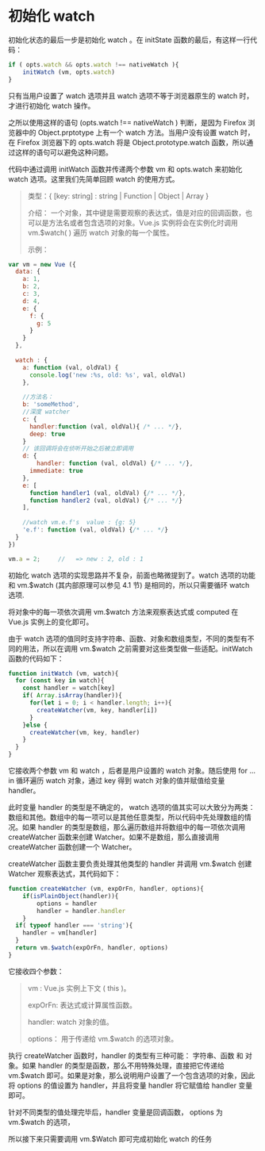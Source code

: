 # 初始化  watch

初始化状态的最后一步是初始化 watch 。在  initState 函数的最后，有这样一行代码：

```javascript
if ( opts.watch && opts.watch !== nativeWatch ){
	initWatch (vm, opts.watch)
}
```

只有当用户设置了 watch 选项并且 watch 选项不等于浏览器原生的  watch 时，才进行初始化  watch 操作。



之所以使用这样的语句 (opts.watch !== nativeWatch ) 判断，是因为 Firefox 浏览器中的 Object.prptotype 上有一个 watch 方法。当用户没有设置 watch 时， 在 Firefox 浏览器下的 opts.watch 将是 Object.prototype.watch 函数，所以通过这样的语句可以避免这种问题。



代码中通过调用 initWatch 函数并传递两个参数 vm 和 opts.watch 来初始化 watch 选项。这里我们先简单回顾  watch 的使用方式。

> 类型：{ [key: string] : string | Function | Object | Array }
>
> 介绍： 一个对象，其中键是需要观察的表达式，值是对应的回调函数，也可以是方法名或者包含选项的对象。Vue.js 实例将会在实例化时调用  vm.$watch( )  遍历  watch 对象的每一个属性。
>
> 示例：

```javascript
var vm = new Vue ({
  data: {
    a: 1,
    b: 2,
    c: 3,
    d: 4,
    e: {
      f: {
        g: 5
      }
    }
  },
  
  watch : {
    a: function (val, oldVal) {
      console.log('new :%s, old: %s', val, oldVal)
    },
    
    //方法名：
    b: 'someMethod',
    //深度 watcher
    c: {
      handler:function (val, oldVal){ /* ... */},
      deep: true
    }
    // 该回调将会在侦听开始之后被立即调用
    d: {
    	handler: function (val, oldVal) {/* ... */},
      immediate: true
  	},
  	e: [
      function handler1 (val, oldVal) {/* ... */},
      function handler2 (val, oldVal) {/* ... */}
    ],
    
    //watch vm.e.f's  value : {g: 5}
    'e.f': function (val, oldVal) {/* ... */}
  }
})

vm.a = 2;     //   => new : 2, old : 1
```

初始化 watch 选项的实现思路并不复杂，前面也略微提到了。watch 选项的功能和 vm.$watch (其内部原理可以参见 4.1 节) 是相同的，所以只需要循环 watch 选项.

将对象中的每一项依次调用  vm.$watch 方法来观察表达式或 computed 在 Vue.js 实例上的变化即可。



由于  watch 选项的值同时支持字符串、函数、对象和数组类型，不同的类型有不同的用法，所以在调用  vm.$watch 之前需要对这些类型做一些适配。initWatch 函数的代码如下：

```javascript
function initWatch (vm, watch){
  for (const key in watch){
    const handler = watch[key]
    if( Array.isArray(handler)){
      for(let i = 0; i < handler.length; i++){
        createWatcher(vm, key, handler[i])
      }
    }else {
      createWatcher(vm, key, handler)
    }
  }
}
```

它接收两个参数 vm 和 watch ，后者是用户设置的 watch 对象。随后使用 for ... in 循环遍历 watch 对象，通过 key 得到 watch 对象的值并赋值给变量 handler。



此时变量 handler 的类型是不确定的， watch 选项的值其实可以大致分为两类：数组和其他。数组中的每一项可以是其他任意类型，所以代码中先处理数组的情况。如果 handler 的类型是数组，那么遍历数组并将数组中的每一项依次调用 createWatcher 函数来创建 Watcher。如果不是数组，那么直接调用 createWatcher 函数创建一个 Watcher。



createWatcher 函数主要负责处理其他类型的 handler 并调用 vm.$watch 创建 Watcher 观察表达式，其代码如下：

```javascript
function createWatcher (vm, expOrFn, handler, options){
	if(isPlainObject(handler)){
		options = handler
		handler = handler.handler
	}
  if( typeof handler === 'string'){
    handler = vm[handler]
  }
  return vm.$watch(expOrFn, handler, options)
}
```

它接收四个参数：

> vm :  Vue.js 实例上下文 ( this )。
>
> expOrFn:  表达式或计算属性函数。
>
> handler: 	watch 对象的值。
>
> options：	用于传递给  vm.$watch 的选项对象。

执行 createWatcher 函数时，handler 的类型有三种可能： 字符串、函数 和 对象。如果 handler 的类型是函数，那么不用特殊处理，直接把它传递给  vm.$watch 即可。如果是对象，那么说明用户设置了一个包含选项的对象，因此将 options 的值设置为 handler，并且将变量  handler 将它赋值给 handler 变量即可。



针对不同类型的值处理完毕后，handler 变量是回调函数， options 为 vm.$watch 的选项，

所以接下来只需要调用 vm.$Watch 即可完成初始化 watch 的任务